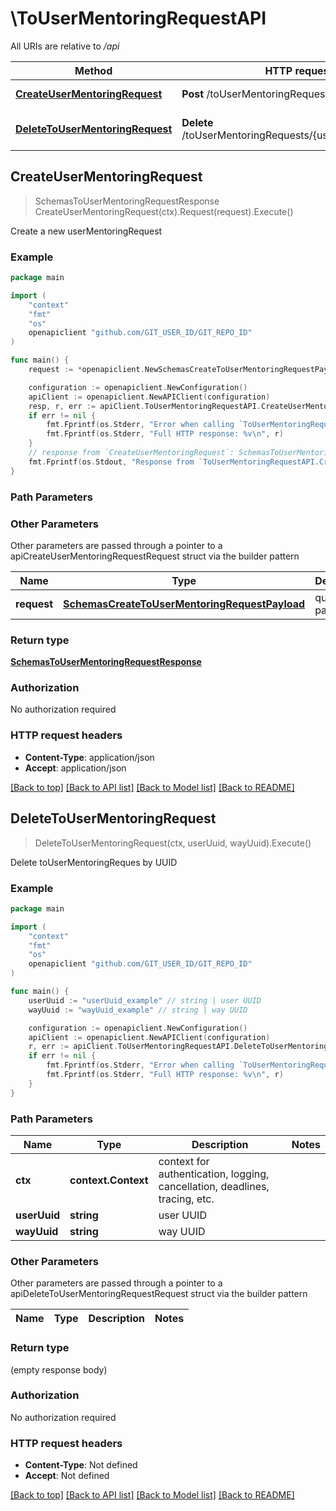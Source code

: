 # \ToUserMentoringRequestAPI

All URIs are relative to */api*

Method | HTTP request | Description
------------- | ------------- | -------------
[**CreateUserMentoringRequest**](ToUserMentoringRequestAPI.md#CreateUserMentoringRequest) | **Post** /toUserMentoringRequests | Create a new userMentoringRequest
[**DeleteToUserMentoringRequest**](ToUserMentoringRequestAPI.md#DeleteToUserMentoringRequest) | **Delete** /toUserMentoringRequests/{userUuid}/{wayUuid} | Delete toUserMentoringReques by UUID



## CreateUserMentoringRequest

> SchemasToUserMentoringRequestResponse CreateUserMentoringRequest(ctx).Request(request).Execute()

Create a new userMentoringRequest

### Example

```go
package main

import (
	"context"
	"fmt"
	"os"
	openapiclient "github.com/GIT_USER_ID/GIT_REPO_ID"
)

func main() {
	request := *openapiclient.NewSchemasCreateToUserMentoringRequestPayload("UserUuid_example", "WayUuid_example") // SchemasCreateToUserMentoringRequestPayload | query params

	configuration := openapiclient.NewConfiguration()
	apiClient := openapiclient.NewAPIClient(configuration)
	resp, r, err := apiClient.ToUserMentoringRequestAPI.CreateUserMentoringRequest(context.Background()).Request(request).Execute()
	if err != nil {
		fmt.Fprintf(os.Stderr, "Error when calling `ToUserMentoringRequestAPI.CreateUserMentoringRequest``: %v\n", err)
		fmt.Fprintf(os.Stderr, "Full HTTP response: %v\n", r)
	}
	// response from `CreateUserMentoringRequest`: SchemasToUserMentoringRequestResponse
	fmt.Fprintf(os.Stdout, "Response from `ToUserMentoringRequestAPI.CreateUserMentoringRequest`: %v\n", resp)
}
```

### Path Parameters



### Other Parameters

Other parameters are passed through a pointer to a apiCreateUserMentoringRequestRequest struct via the builder pattern


Name | Type | Description  | Notes
------------- | ------------- | ------------- | -------------
 **request** | [**SchemasCreateToUserMentoringRequestPayload**](SchemasCreateToUserMentoringRequestPayload.md) | query params | 

### Return type

[**SchemasToUserMentoringRequestResponse**](SchemasToUserMentoringRequestResponse.md)

### Authorization

No authorization required

### HTTP request headers

- **Content-Type**: application/json
- **Accept**: application/json

[[Back to top]](#) [[Back to API list]](../README.md#documentation-for-api-endpoints)
[[Back to Model list]](../README.md#documentation-for-models)
[[Back to README]](../README.md)


## DeleteToUserMentoringRequest

> DeleteToUserMentoringRequest(ctx, userUuid, wayUuid).Execute()

Delete toUserMentoringReques by UUID

### Example

```go
package main

import (
	"context"
	"fmt"
	"os"
	openapiclient "github.com/GIT_USER_ID/GIT_REPO_ID"
)

func main() {
	userUuid := "userUuid_example" // string | user UUID
	wayUuid := "wayUuid_example" // string | way UUID

	configuration := openapiclient.NewConfiguration()
	apiClient := openapiclient.NewAPIClient(configuration)
	r, err := apiClient.ToUserMentoringRequestAPI.DeleteToUserMentoringRequest(context.Background(), userUuid, wayUuid).Execute()
	if err != nil {
		fmt.Fprintf(os.Stderr, "Error when calling `ToUserMentoringRequestAPI.DeleteToUserMentoringRequest``: %v\n", err)
		fmt.Fprintf(os.Stderr, "Full HTTP response: %v\n", r)
	}
}
```

### Path Parameters


Name | Type | Description  | Notes
------------- | ------------- | ------------- | -------------
**ctx** | **context.Context** | context for authentication, logging, cancellation, deadlines, tracing, etc.
**userUuid** | **string** | user UUID | 
**wayUuid** | **string** | way UUID | 

### Other Parameters

Other parameters are passed through a pointer to a apiDeleteToUserMentoringRequestRequest struct via the builder pattern


Name | Type | Description  | Notes
------------- | ------------- | ------------- | -------------



### Return type

 (empty response body)

### Authorization

No authorization required

### HTTP request headers

- **Content-Type**: Not defined
- **Accept**: Not defined

[[Back to top]](#) [[Back to API list]](../README.md#documentation-for-api-endpoints)
[[Back to Model list]](../README.md#documentation-for-models)
[[Back to README]](../README.md)


